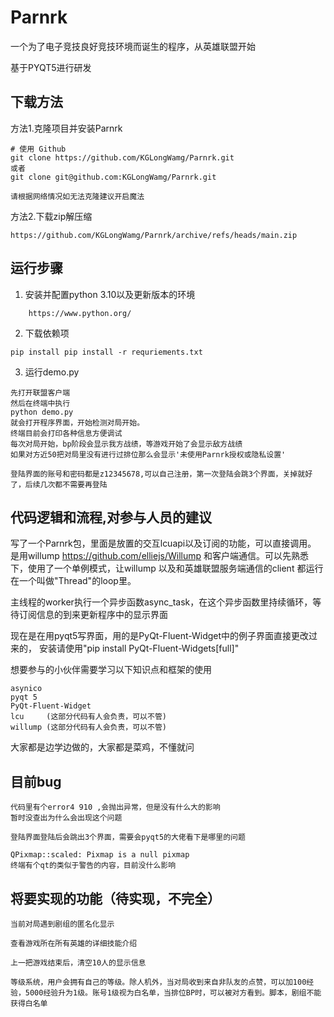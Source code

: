 # Parnrk
一个为了电子竞技良好竞技环境而诞生的程序，从英雄联盟开始

基于PYQT5进行研发

## 下载方法

方法1.克隆项目并安装Parnrk

```
# 使用 Github 
git clone https://github.com/KGLongWamg/Parnrk.git
或者
git clone git@github.com:KGLongWamg/Parnrk.git

请根据网络情况如无法克隆建议开启魔法
```

方法2.下载zip解压缩

```
https://github.com/KGLongWamg/Parnrk/archive/refs/heads/main.zip
```

## 运行步骤
1. 安装并配置python 3.10以及更新版本的环境
```
	https://www.python.org/
```
2. 下载依赖项 
```
pip install pip install -r requriements.txt
```



3. 运行demo.py
```
先打开联盟客户端
然后在终端中执行
python demo.py
就会打开程序界面，开始检测对局开始。
终端目前会打印各种信息方便调试
每次对局开始，bp阶段会显示我方战绩，等游戏开始了会显示敌方战绩
如果对方近50把对局里没有进行过排位那么会显示'未使用Parnrk授权或隐私设置'

登陆界面的账号和密码都是z12345678,可以自己注册，第一次登陆会跳3个界面，关掉就好了，后续几次都不需要再登陆

```

## 代码逻辑和流程,对参与人员的建议
写了一个Parnrk包，里面是放置的交互lcuapi以及订阅的功能，可以直接调用。
是用willump  https://github.com/elliejs/Willump 和客户端通信。可以先熟悉下，使用了一个单例模式，让willump 以及和英雄联盟服务端通信的client 都运行在一个叫做"Thread"的loop里。


主线程的worker执行一个异步函数async_task，在这个异步函数里持续循环，等待订阅信息的到来更新程序中的显示界面

现在是在用pyqt5写界面，用的是PyQt-Fluent-Widget中的例子界面直接更改过来的，
安装请使用"pip install PyQt-Fluent-Widgets[full]" 

想要参与的小伙伴需要学习以下知识点和框架的使用
```
asynico
pyqt 5
PyQt-Fluent-Widget
lcu 	(这部分代码有人会负责，可以不管)
willump	(这部分代码有人会负责，可以不管)
```
大家都是边学边做的，大家都是菜鸡，不懂就问

## 目前bug
```
代码里有个error4 910 ,会抛出异常，但是没有什么大的影响
暂时没查出为什么会出现这个问题
```

```
登陆界面登陆后会跳出3个界面，需要会pyqt5的大佬看下是哪里的问题
```



```
QPixmap::scaled: Pixmap is a null pixmap
终端有个qt的类似于警告的内容，目前没什么影响
```




## 将要实现的功能（待实现，不完全）
```
当前对局遇到剧组的匿名化显示
```

```
查看游戏所在所有英雄的详细技能介绍
```

```
上一把游戏结束后，清空10人的显示信息
```

```
等级系统，用户会拥有自己的等级。除人机外，当对局收到来自非队友的点赞，可以加100经验，5000经验升为1级。账号1级视为白名单，当排位BP时，可以被对方看到。脚本，剧组不能获得白名单
```

